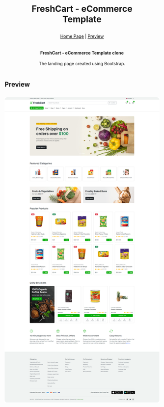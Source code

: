 <br />
<div align="center" style="margin: 30px;">
    <h1>FreshCart - eCommerce Template</h1>
</div>

<div align="center">
    <a href="https://freshcart-template-bs.vercel.app/" target="_blank">Home Page</a> |
    <a href="#preview">Preview</a>
</div>
<br />

<div align="center">
    <h4>FreshCart - eCommerce Template clone</h4>
    The landing page created using Bootstrap.
</div>

<br />

<h2 id='preview'>Preview</h2>

## ![FreshCart](https://github.com/shd-mn/freshcart-template-bs/blob/main/preview.png)
